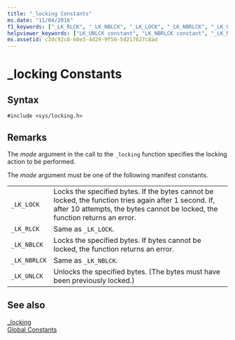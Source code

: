 ```yaml
---
title: "_locking Constants"
ms.date: "11/04/2016"
f1_keywords: ["_LK_RLCK", "_LK_NBLCK", "_LK_LOCK", "_LK_NBRLCK", "_LK_UNLCK"]
helpviewer_keywords: ["LK_UNLCK constant", "LK_NBRLCK constant", "_LK_NBRLCK constant", "_LK_NBLCK constant", "_LK_LOCK constant", "LK_NBLCK constant", "_LK_UNLCK constant", "LK_RLCK constant", "_LK_RLCK constant", "LK_LOCK constant"]
ms.assetid: c3dc92c8-60e3-4d29-9f50-5d217627c8ad
---
```

# _locking Constants

## Syntax

```
#include <sys/locking.h>
```

## Remarks

The *mode* argument in the call to the `_locking` function specifies the locking action to be performed.

The *mode* argument must be one of the following manifest constants.

|||
|-|-|
| `_LK_LOCK`  | Locks the specified bytes. If the bytes cannot be locked, the function tries again after 1 second. If, after 10 attempts, the bytes cannot be locked, the function returns an error.  |
| `_LK_RLCK`  | Same as `_LK_LOCK`.  |
|`_LK_NBLCK`  | Locks the specified bytes. If bytes cannot be locked, the function returns an error.  |
| `_LK_NBRLCK`  | Same as `_LK_NBLCK`.  |
| `_LK_UNLCK`  | Unlocks the specified bytes. (The bytes must have been previously locked.)  |

## See also

[_locking](../c-runtime-library/reference/locking.md)<br/>
[Global Constants](../c-runtime-library/global-constants.md)
